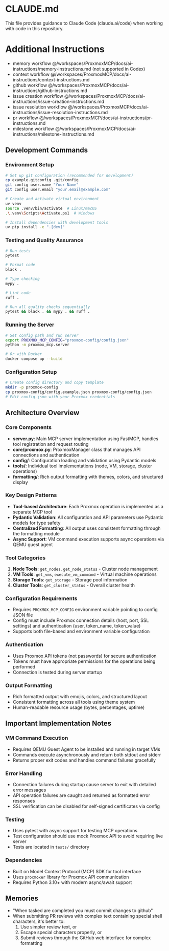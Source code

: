 # CLAUDE.md

This file provides guidance to Claude Code (claude.ai/code) when working with code in this repository.

# Additional Instructions

- memory workflow @/workspaces/ProxmoxMCP/docs/ai-instructions/memory-instructions.md (not supported in Codex)
- context workflow @/workspaces/ProxmoxMCP/docs/ai-instructions/context-instructions.md
- github workflow @/workspaces/ProxmoxMCP/docs/ai-instructions/github-instructions.md
- issue creation workflow @/workspaces/ProxmoxMCP/docs/ai-instructions/issue-creation-instructions.md
- issue resolution workflow @/workspaces/ProxmoxMCP/docs/ai-instructions/issue-resolution-instructions.md
- pr workflow @/workspaces/ProxmoxMCP/docs/ai-instructions/pr-instructions.md
- milestone workflow @/workspaces/ProxmoxMCP/docs/ai-instructions/milestone-instructions.md

## Development Commands

### Environment Setup

```bash
# Set up git configuration (recommended for development)
cp example.gitconfig .git/config
git config user.name "Your Name"
git config user.email "your.email@example.com"

# Create and activate virtual environment
uv venv
source .venv/bin/activate  # Linux/macOS
.\.venv\Scripts\Activate.ps1  # Windows

# Install dependencies with development tools
uv pip install -e ".[dev]"
```

### Testing and Quality Assurance

```bash
# Run tests
pytest

# Format code
black .

# Type checking
mypy .

# Lint code
ruff .

# Run all quality checks sequentially
pytest && black . && mypy . && ruff .
```

### Running the Server

```bash
# Set config path and run server
export PROXMOX_MCP_CONFIG="proxmox-config/config.json"
python -m proxmox_mcp.server

# Or with Docker
docker compose up --build
```

### Configuration Setup

```bash
# Create config directory and copy template
mkdir -p proxmox-config
cp proxmox-config/config.example.json proxmox-config/config.json
# Edit config.json with your Proxmox credentials
```

## Architecture Overview

### Core Components

- **server.py**: Main MCP server implementation using FastMCP, handles tool registration and request routing
- **core/proxmox.py**: ProxmoxManager class that manages API connections and authentication
- **config/**: Configuration loading and validation using Pydantic models
- **tools/**: Individual tool implementations (node, VM, storage, cluster operations)
- **formatting/**: Rich output formatting with themes, colors, and structured display

### Key Design Patterns

- **Tool-based Architecture**: Each Proxmox operation is implemented as a separate MCP tool
- **Pydantic Validation**: All configuration and API parameters use Pydantic models for type safety
- **Centralized Formatting**: All output uses consistent formatting through the formatting module
- **Async Support**: VM command execution supports async operations via QEMU guest agent

### Tool Categories

1. **Node Tools**: `get_nodes`, `get_node_status` - Cluster node management
2. **VM Tools**: `get_vms`, `execute_vm_command` - Virtual machine operations
3. **Storage Tools**: `get_storage` - Storage pool information
4. **Cluster Tools**: `get_cluster_status` - Overall cluster health

### Configuration Requirements

- Requires `PROXMOX_MCP_CONFIG` environment variable pointing to config JSON file
- Config must include Proxmox connection details (host, port, SSL settings) and authentication (user, token_name, token_value)
- Supports both file-based and environment variable configuration

### Authentication

- Uses Proxmox API tokens (not passwords) for secure authentication
- Tokens must have appropriate permissions for the operations being performed
- Connection is tested during server startup

### Output Formatting

- Rich formatted output with emojis, colors, and structured layout
- Consistent formatting across all tools using theme system
- Human-readable resource usage (bytes, percentages, uptime)

## Important Implementation Notes

### VM Command Execution

- Requires QEMU Guest Agent to be installed and running in target VMs
- Commands execute asynchronously and return both stdout and stderr
- Returns proper exit codes and handles command failures gracefully

### Error Handling

- Connection failures during startup cause server to exit with detailed error messages
- API operation failures are caught and returned as formatted error responses
- SSL verification can be disabled for self-signed certificates via config

### Testing

- Uses pytest with async support for testing MCP operations
- Test configuration should use mock Proxmox API to avoid requiring live server
- Tests are located in `tests/` directory

### Dependencies

- Built on Model Context Protocol (MCP) SDK for tool interface
- Uses `proxmoxer` library for Proxmox API communication
- Requires Python 3.10+ with modern async/await support

## Memories

- "When tasked are completed you must commit changes to github"
- When submitting PR reviews with complex text containing special shell characters, it's better to:
  1. Use simpler review text, or
  2. Escape special characters properly, or
  3. Submit reviews through the GitHub web interface for complex formatting
